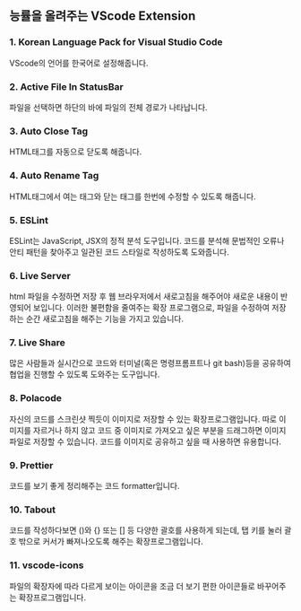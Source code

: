 ## 능률을 올려주는 VScode Extension

### 1. Korean Language Pack for Visual Studio Code

VScode의 언어를 한국어로 설정해줍니다.

### 2. Active File In StatusBar

파일을 선택하면 하단의 바에 파일의 전체 경로가 나타납니다.

### 3. Auto Close Tag

HTML태그를 자동으로 닫도록 해줍니다.

### 4. Auto Rename Tag

HTML태그에서 여는 태그와 닫는 태그를 한번에 수정할 수 있도록 해줍니다.

### 5. ESLint

ESLint는 JavaScript, JSX의 정적 분석 도구입니다. 코드를 분석해 문법적인 오류나 안티 패턴을 찾아주고 일관된 코드 스타일로 작성하도록 도와줍니다.

### 6. Live Server

html 파일을 수정하면 저장 후 웹 브라우저에서 새로고침을 해주어야 새로운 내용이 반영되어 보입니다. 이러한 불편함을 줄여주는 확장 프로그램으로, 파일을 수정하여 저장하는 순간 새로고침을 해주는 기능을 가지고 있습니다.

### 7. Live Share

많은 사람들과 실시간으로 코드와 터미널(혹은 명령프롬프트나 git bash)등을 공유하여 협업을 진행할 수 있도록 도와주는 도구입니다.

### 8. Polacode

자신의 코드를 스크린샷 찍듯이 이미지로 저장할 수 있는 확장프로그램입니다. 따로 이미지를 자르거나 하지 않고 코드 중 이미지로 가져오고 싶은 부분을 드래그하면 이미지 파일로 저장할 수 있습니다. 코드를 이미지로 공유하고 싶을 때 사용하면 유용합니다.

### 9. Prettier

코드를 보기 좋게 정리해주는 코드 formatter입니다.

### 10. Tabout

코드를 작성하다보면 ()와 {} 또는 [] 등 다양한 괄호를 사용하게 되는데, 탭 키를 눌러 괄호 밖으로 커서가 빠져나오도록 해주는 확장프로그램입니다.

### 11. vscode-icons

파일의 확장자에 따라 다르게 보이는 아이콘을 조금 더 보기 편한 아이콘들로 바꾸어주는 확장프로그램입니다.